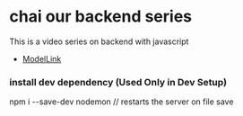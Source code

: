 # chai our backend series

This is a video series on backend with javascript
- [ModelLink](https://app.eraser.io/workspace/YtPqZ1VogxGy1jzIDkzj)

### install dev dependency (Used Only in Dev Setup)
npm i --save-dev nodemon // restarts the server on file save